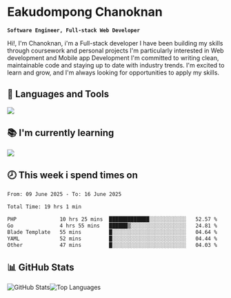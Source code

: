 # Eakudompong Chanoknan

**`Software Engineer, Full-stack Web Developer`**

<p>Hi!, I'm Chanoknan, i'm a Full-stack developer I have been building my skills
through coursework and personal projects I'm particularly interested in Web development
and Mobile app Development I'm committed to writing clean, maintainable
code and staying up to date with industry trends. I'm excited to learn
and grow, and I'm always looking for opportunities to apply my skills.</p>

## 🔧 Languages and Tools

  <a href="https://skillicons.dev">
    <img src="https://skillicons.dev/icons?i=typescript,javascript,html,css,php,java,python,laravel,nodejs,mongodb,react,nextjs,tailwind,mysql,planetscale,postgres,firebase&perline=9" />
  </a>
  
## 📚 I'm currently learning
  <a href="https://skillicons.dev">
    <img src="https://skillicons.dev/icons?i=go,rust,kotlin,androidstudio,graphql,docker,kubernetes,gcp,aws" />
  </a>

## 🕗 This week i spend times on

<!--START_SECTION:waka-->

```txt
From: 09 June 2025 - To: 16 June 2025

Total Time: 19 hrs 1 min

PHP              10 hrs 25 mins  █████████████░░░░░░░░░░░░   52.57 %
Go               4 hrs 55 mins   ██████▒░░░░░░░░░░░░░░░░░░   24.81 %
Blade Template   55 mins         █░░░░░░░░░░░░░░░░░░░░░░░░   04.64 %
YAML             52 mins         █░░░░░░░░░░░░░░░░░░░░░░░░   04.44 %
Other            47 mins         █░░░░░░░░░░░░░░░░░░░░░░░░   04.03 %
```

<!--END_SECTION:waka-->

## 📊 GitHub Stats

<p style="display: flex">
  <img alt="GitHub Stats" src="https://github-readme-stats.vercel.app/api?username=EC-9624&show_icons=true&theme=gruvbox&count_private=true"/>
  <img alt="Top Languages" src="https://github-readme-stats.vercel.app/api/top-langs/?username=EC-9624&layout=compact&theme=gruvbox" />  
</p>

